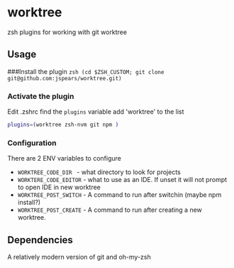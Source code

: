 # worktree
zsh plugins for working with git worktree 

## Usage

###Install the plugin
`zsh
(cd $ZSH_CUSTOM; git clone git@github.com:jspears/worktree.git)
`

### Activate the plugin
Edit .zshrc
find the `plugins` variable
add 'worktree' to the list

```zsh
plugins=(worktree zsh-nvm git npm )

```


### Configuration
There are 2 ENV variables to configure
- `WORKTREE_CODE_DIR ` - what directory to look for projects
- `WORKTERE_CODE_EDITOR` - what to use as an IDE.  If unset it will not prompt to open IDE in new worktree
- `WORKTREE_POST_SWITCH` - A command to run after switchin (maybe npm install?)
- `WORKTREE_POST_CREATE` - A command to run after creating a new worktree.

## Dependencies
A relatively modern version of git and oh-my-zsh

